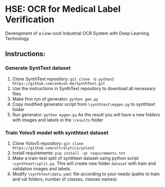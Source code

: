 # HSE: OCR for Medical Label Verification
Development of a Low-cost Industrial OCR System with Deep Learning Technology

## Instructions:
### Generate SyntText dataset
1. Clone SynthText repository: `git clone -b python3 https://github.com/ankush-me/SynthText.git`
2. Use the instructions in SynthText repository to download all necessary files
3. Make first run of generator: `python gen.py`
4. Copy modified generator script from `\synthtext\mygen.py` to synthtext folder
5. Run generator: `python mygen.py`
As the result you will have a new folders with images and labels in the `\results` folder

### Train Yolov5 model with synthtext dataset
1. Clone Yolov5 repository: `git clone https://github.com/ultralytics/yolov5`
2. Install requirements: `pip install -qr requirements.txt`
3. Make a train-test split of synthtext dataset using python script `\synthtext\split.py`. This will create new folder `dataset` with train and validation images and labels.
4. Modify `\synthtext\data.yaml` file according to your needs (paths to train and val folders, number of classes, classes names). 
